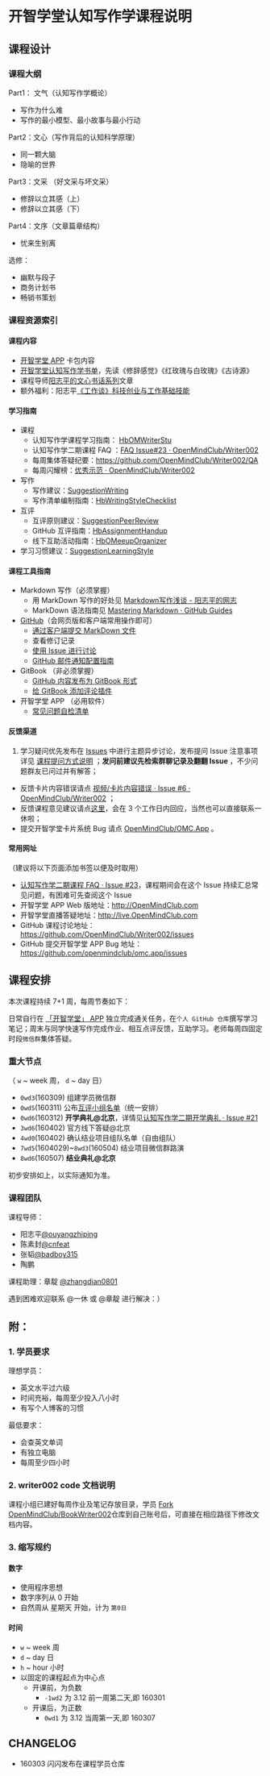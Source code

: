 # 开智学堂认知写作学课程说明

## 课程设计

### 课程大纲

Part1： 文气（认知写作学概论）

- 写作为什么难    
- 写作的最小模型、最小故事与最小行动

Part2：文心（写作背后的认知科学原理）

- 同一颗大脑  
- 隐喻的世界

Part3：文采 （好文采与坏文采）

- 修辞以立其感（上）
- 修辞以立其感（下）

Part4：文序（文章篇章结构）

- 忧来生别离

选修：

- 幽默与段子
- 商务计划书
- 畅销书策划

### 课程资源索引

#### 课程内容

- [开智学堂 APP](https://github.com/OpenMindClub/Writer002/issues/42) 卡包内容
- [开智学堂认知写作学书单](http://www.yangzhiping.com/psy/cogwriter.html)，先读《修辞感觉》《红玫瑰与白玫瑰》《古诗源》
- 课程导师[阳志平的文心书话系列](http://www.yangzhiping.com/psy/wenxin.html)文章
- 额外福利：阳志平[《工作谈》科技创业与工作基础技能](http://t.cn/RGwYUTB)	

#### 学习指南

- 课程
	- 认知写作学课程学习指南： [HbOMWriterStu](https://github.com/OpenMindClub/Writer002/HbOMWriterStu.md)
	- 认知写作学二期课程 FAQ ：[FAQ Issue#23 · OpenMindClub/Writer002](https://github.com/OpenMindClub/Writer002/issues/23)
	- 每周集体答疑纪要：https://github.com/OpenMindClub/Writer002/QA
	- 每周闪耀榜：[优秀示范 · OpenMindClub/Writer002](https://github.com/OpenMindClub/Writer002/issues?q=is%3Aissue+is%3Aopen+label%3A%E4%BC%98%E7%A7%80%E7%A4%BA%E8%8C%83)
- 写作
	- 写作建议：[SuggestionWriting](https://github.com/OpenMindClub/Writer002/SuggestionWriting.md)
	- 写作清单编制指南：[HbWritingStyleChecklist](https://github.com/OpenMindClub/Writer002/HbWritingStyleChecklist.md)
- 互评
	- 互评原则建议：[SuggestionPeerReview](https://github.com/OpenMindClub/Writer002/SuggestionPeerReview.md)
	- GitHub 互评指南：[HbAssignmentHandup ](https://github.com/OpenMindClub/Share/wiki/HbAssignmentHandup)
	- 线下互助活动指南：[HbOMeeupOrganizer](https://github.com/OpenMindClub/Share/wiki/HbOMeeupOrganizer)
- 学习习惯建议：[SuggestionLearningStyle](https://github.com/OpenMindClub/Writer002/SuggestionLearningStyle.md)

#### 课程工具指南

- Markdown 写作（必须掌握）
	- 用 MarkDown 写作的好处见 [Markdown写作浅谈 - 阳志平的网志](http://www.yangzhiping.com/tech/r-markdown-knitr.html)
	- MarkDown 语法指南见 [Mastering Markdown · GitHub Guides](https://guides.github.com/features/mastering-markdown/)
- [GitHub](https://github.com/)（会网页版和客户端常用操作即可）
	- [通过客户端提交 MarkDown 文件](https://guides.github.com/activities/forking/)
	- 查看修订记录
	- [使用 Issue 进行讨论](https://guides.github.com/features/issues/)
	- [GitHub 邮件通知配置指南](https://github.com/OpenMindClub/Share/wiki/HbGitHubNotifyStu)
- GitBook （非必须掌握）
	- [GitHub 内容发布为 GitBook 形式](https://github.com/OpenMindClub/Writer002/issues/37)
	- [给 GitBook 添加评论插件](https://github.com/OpenMindClub/Writer002/issues/46)
- 开智学堂 APP （必用软件）
	- [常见问题自检清单](https://github.com/OpenMindClub/OMC.App/issues/35)

#### 反馈渠道

1. 学习疑问优先发布在 [Issues](https://github.com/OpenMindClub/Writer002/issues) 中进行主题异步讨论，发布提问 Issue 注意事项详见 [课程提问方式说明](https://github.com/OpenMindClub/Writer002/issues/63)  ；**发问前建议先检索群聊记录及翻翻 Issue** ，不少问题群友已问过并有解答；
- 反馈卡片内容错误请点 [视频/卡片内容错误 · Issue #6 · OpenMindClub/Writer002](https://github.com/OpenMindClub/Writer002/issues/6) ；
- 反馈课程意见建议请点[这里](http://openmind.mikecrm.com/f.php?t=FhI5rV)，会在 3 个工作日内回应，当然也可以直接联系一休啦；
- 提交开智学堂卡片系统 Bug 请点 [OpenMindClub/OMC.App](https://github.com/OpenMindClub/OMC.App/issues) 。




#### 常用网址


（建议将以下页面添加书签以便及时取用）

- [认知写作学二期课程 FAQ · Issue #23](https://github.com/OpenMindClub/Writer002/issues/23)，课程期间会在这个 Issue 持续汇总常见问题，有困难可先查阅这个 Issue
- 开智学堂 APP Web 版地址：http://OpenMindClub.com 
- 开智学堂直播答疑地址：http://live.OpenMindClub.com
- GitHub 课程讨论地址：https://github.com/OpenMindClub/Writer002/issues
- GitHub 提交开智学堂 APP Bug 地址：https://github.com/openmindclub/omc.app/issues


## 课程安排

本次课程持续 7+1 周，每周节奏如下：

日常自行在 [「开智学堂」 APP](http://openmindclub.com/)  独立完成通关任务，在`个人 GitHub 仓库`撰写学习笔记；周末与同学快速写作完成作业、相互点评反馈，互助学习。老师每周四固定时段`微信群`集体答疑。



### 重大节点

（ `w` ~ week 周， `d` ~ day 日）

- `0wd3`(160309) 组建学员微信群
- `0wd5`(160311) 公布[互评小组名单](https://github.com/OpenMindClub/Writer002/issues/29)（统一安排）
- `0wd6`(160312) **开学典礼@北京**，详情见[认知写作学二期开学典礼 · Issue #21 ](https://github.com/OpenMindClub/Writer002/issues/21)
- `3wd6`(160402) 官方线下答疑@北京
- `4wd0`(160402) 确认结业项目组队名单（自由组队）
- `7wd5`(1604029)~`8wd3`(160504) 结业项目微信群路演
- `8wd6`(160507) **结业典礼@北京**

初步安排如上，以实际通知为准。



### 课程团队


课程导师：

- 阳志平[@ouyangzhiping](https://github.com/ouyangzhiping)
- 陈素封[@cnfeat](https://github.com/cnfeat)
- 张韬[@badboy315](https://github.com/badboy315)
- 陶鹏

课程助理：章靛 [@zhangdian0801](https://github.com/zhangdian0801)

遇到困难欢迎联系 @一休 或 @章靛 进行解决：）




## 附：

### 1. 学员要求

理想学员：

- 英文水平过六级
- 时间充裕，每周至少投入八小时
- 有写个人博客的习惯

最低要求：

- 会查英文单词
- 有独立电脑
- 每周至少四小时


### 2. writer002 code 文档说明

课程小组已建好每周作业及笔记存放目录，学员 [Fork](https://guides.github.com/activities/forking/)  [OpenMindClub/BookWriter002](https://github.com/OpenMindClub/BookWriter002)仓库到自己账号后，可直接在相应路径下修改文档内容。



### 3. 缩写规约


#### 数字

- 使用程序思想
- 数字序列从 0 开始
- 自然周从 星期天 开始，计为 `第0日`

#### 时间

- `w` ~ week 周
- `d` ~ day 日
- `h` ~ hour 小时
- 以固定的课程起点为中心点
    + 开课前，为负数
        * `-1wd2` 为 3.12 前一周第二天,即 160301
    + 开课后，为正数
        * `0wd1` 为 3.12 当周第一天,即 160307


## CHANGELOG 

- 160303 闪闪发布在课程学员仓库


